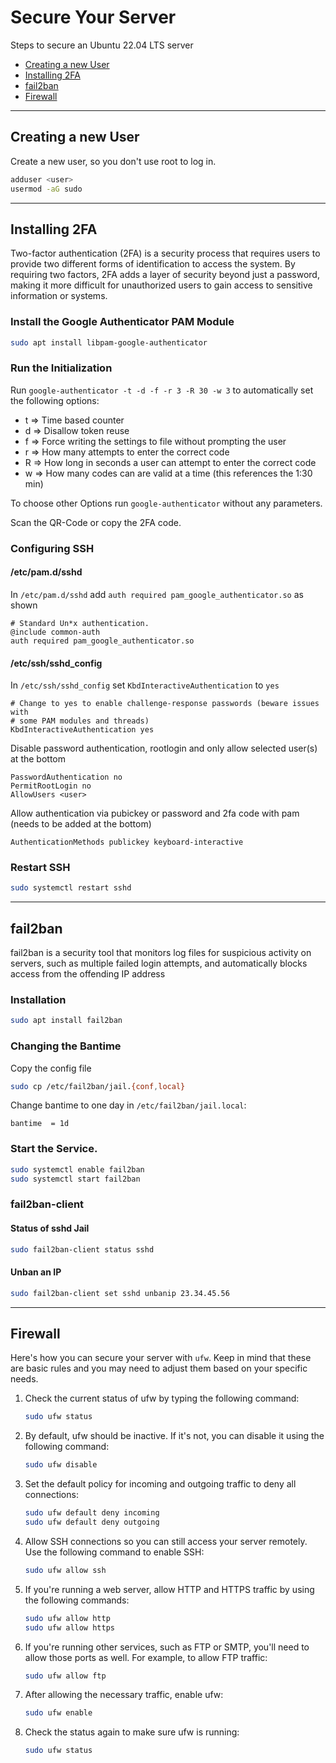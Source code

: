 # Secure Your Server

Steps to secure an Ubuntu 22.04 LTS server

- [Creating a new User](#creating-a-new-user)
- [Installing 2FA](#installing-2fa)
- [fail2ban](#fail2ban)
- [Firewall](#firewall)

***

## Creating a new User

Create a new user, so you don't use root to log in.

```sh
adduser <user>
usermod -aG sudo
```

***

## Installing 2FA

Two-factor authentication (2FA) is a security process that requires users to provide two different forms of identification to access the system.
By requiring two factors, 2FA adds a layer of security beyond just a password, making it more difficult for unauthorized users to gain access to sensitive information or systems.

### Install the Google Authenticator PAM Module

```sh
sudo apt install libpam-google-authenticator
```

### Run the Initialization

Run `google-authenticator -t -d -f -r 3 -R 30 -w 3` to automatically set the following options:

- t => Time based counter
- d => Disallow token reuse
- f => Force writing the settings to file without prompting the user
- r => How many attempts to enter the correct code
- R => How long in seconds a user can attempt to enter the correct code
- w => How many codes can are valid at a time (this references the 1:30 min)

To choose other Options run `google-authenticator` without any parameters.

Scan the QR-Code or copy the 2FA code.

### Configuring SSH

#### /etc/pam.d/sshd

In `/etc/pam.d/sshd` add `auth required pam_google_authenticator.so` as shown
```
# Standard Un*x authentication.
@include common-auth
auth required pam_google_authenticator.so
```

#### /etc/ssh/sshd_config

In `/etc/ssh/sshd_config` set `KbdInteractiveAuthentication` to `yes`
```
# Change to yes to enable challenge-response passwords (beware issues with
# some PAM modules and threads)
KbdInteractiveAuthentication yes
```

Disable password authentication, rootlogin and only allow selected user(s) at the bottom
```
PasswordAuthentication no
PermitRootLogin no
AllowUsers <user>
```

Allow authentication via pubickey or password and 2fa code with pam (needs to be added at the bottom)
```
AuthenticationMethods publickey keyboard-interactive
```

### Restart SSH

```sh
sudo systemctl restart sshd
```

***

## fail2ban

fail2ban is a security tool that monitors log files for suspicious activity on servers,
such as multiple failed login attempts, and automatically blocks access from the offending IP address

### Installation

```sh
sudo apt install fail2ban
```

### Changing the Bantime

Copy the config file

```sh
sudo cp /etc/fail2ban/jail.{conf,local}
```

Change bantime to one day in `/etc/fail2ban/jail.local`:

```
bantime  = 1d
```

### Start the Service.

```sh
sudo systemctl enable fail2ban
sudo systemctl start fail2ban
```


### fail2ban-client

#### Status of sshd Jail

```sh
sudo fail2ban-client status sshd
```

#### Unban an IP

```sh
sudo fail2ban-client set sshd unbanip 23.34.45.56
```

***

## Firewall

Here's how you can secure your server with `ufw`.
Keep in mind that these are basic rules and you may need to adjust them based on your specific needs.

1. Check the current status of ufw by typing the following command:
   ```sh
   sudo ufw status
   ```

1. By default, ufw should be inactive. If it's not, you can disable it using the following command:
   ```sh
   sudo ufw disable
   ```

1. Set the default policy for incoming and outgoing traffic to deny all connections:
   ```sh
   sudo ufw default deny incoming
   sudo ufw default deny outgoing
   ```

1. Allow SSH connections so you can still access your server remotely. Use the following command to enable SSH:
   ```sh
   sudo ufw allow ssh
   ```

1. If you're running a web server, allow HTTP and HTTPS traffic by using the following commands:
   ```sh
   sudo ufw allow http
   sudo ufw allow https
   ```

1. If you're running other services, such as FTP or SMTP, you'll need to allow those ports as well. For example, to allow FTP traffic:
   ```sh
   sudo ufw allow ftp
   ```

1. After allowing the necessary traffic, enable ufw:
   ```sh
   sudo ufw enable
   ```

1. Check the status again to make sure ufw is running:
   ```sh
   sudo ufw status
   ```